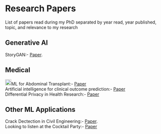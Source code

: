 # Research Papers
List of papers read during my PhD separated by year read, year published, topic, and relevance to my research

## Generative AI
StoryGAN:- [Paper](https://openaccess.thecvf.com/content_CVPR_2019/html/Li_StoryGAN_A_Sequential_Conditional_GAN_for_Story_Visualization_CVPR_2019_paper.html).
<br>

## Medical
<img src="https://user-images.githubusercontent.com/34732790/236634238-7744bf8c-56f3-4882-be47-aaa37b51de69.png"  width="20" height="20">ML for Abdominal Transplant:- [Paper](https://doi-org.ezproxy.rice.edu/10.1111/ctr.14951)<br>
Artificial intelligence for clinical outcome prediction:- [Paper](https://scholar.google.com/citations?view_op=view_citation&hl=en&user=GgF8zHcAAAAJ&citation_for_view=GgF8zHcAAAAJ:5nxA0vEk-isC)<br>
Differential Privacy in Health Research:- [Paper](https://academic.oup.com/jamia/article/28/10/2269/6333353#google_vignette)

## Other ML Applications
Crack Dectection in Civil Engineering:- [Paper](https://www.sciencedirect.com/science/article/abs/pii/S0952197622004687).<br>
Looking to listen at the Cocktail Party:- [Paper](https://arxiv.org/abs/1804.03619)

